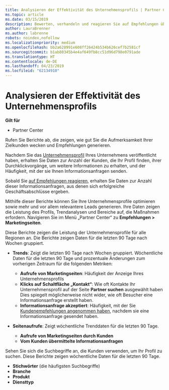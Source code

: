```yaml
---
title: Analysieren der Effektivität des Unternehmensprofils | Partner Center
ms.topic: article
ms.date: 03/15/2019
description: Bewerten, verhandeln und reagieren Sie auf Empfehlungen über das Partner Center.
author: LauraBrenner
ms.author: labrenne
robots: noindex,nofollow
ms.localizationpriority: medium
ms.openlocfilehash: bb2a628991e608ff26424b534b626cef7b2581cf
ms.sourcegitcommit: b1ab80345b4e4af649fb8cc51d96d798e0791ade
ms.translationtype: HT
ms.contentlocale: de-DE
ms.lasthandoff: 04/23/2019
ms.locfileid: "62134910"
---
```

# <a name="analyze-the-effectiveness-of-your-business-profile"></a>Analysieren der Effektivität des Unternehmensprofils
<!-- 
https://go.microsoft.com/fwlink/?linkid=849120
-->

**Gilt für**

-  Partner Center

Rufen Sie Berichte ab, die zeigen, wie gut Sie die Aufmerksamkeit Ihrer Zielkunden wecken und Empfehlungen generieren.

Nachdem Sie das [Unternehmensprofil](create-a-marketing-profile.md) Ihres Unternehmens veröffentlicht haben, erhalten Sie Daten zur Anzahl der Kunden, die Ihr Profil finden, ihrer Durchklickvorgänge, um weitere Informationen zu erhalten, und der Häufigkeit, mit der sie Ihnen Informationsanfragen senden. 

Sobald Sie [auf Empfehlungen reagieren](responding-to-referrals.md), erhalten Sie Daten zur Anzahl dieser Informationsanfragen, aus denen sich erfolgreiche Geschäftsabschlüsse ergeben.

Mithilfe dieser Berichte können Sie Ihre Unternehmensprofile optimieren sowie mehr und vor allem relevantere Leads generieren. Ihre Daten zeigen die Leistung des Profils, Trendanalysen und Bereiche auf, die Maßnahmen erfordern. Navigieren Sie im Menü „Partner Center“ zu **Empfehlungen > Marketingseiten**.

Diese Berichte zeigen die Leistung der Unternehmensprofile für alle Regionen an. Die Berichte zeigen Daten für die letzten 90 Tage nach Wochen gruppiert.

*  **Trends**: Zeigt die letzten 90 Tage nach Wochen gruppiert. Wöchentliche Daten für die letzten 90 Tage und prozentuale Änderungen zum vorherigen Zeitraum für die folgenden Metriken:

   * **Aufrufe von Marketingseiten**: Häufigkeit der Anzeige Ihres Unternehmensprofils
   * **Klicks auf Schaltfläche „Kontakt“**: Wie oft Kontakte Ihr Unternehmensprofil auf der Seite **Partner suchen** ausgewählt haben Dies spiegelt möglicherweise nicht wider, wie oft Besucher eine Informationsanfrage erstellt haben.
   * **Informationsanfrage akzeptiert**: Häufigkeit, mit der Sie [Kundenempfehlungen angenommen haben](responding-to-referrals.md), nachdem sie eine Informationsanfrage gesendet haben.


*  **Seitenaufrufe**: Zeigt wöchentliche Trenddaten für die letzten 90 Tage.
   *  **Aufrufe von Marketingseiten durch Kunden**
   *  **Vom Kunden übermittelte Informationsanfragen**

Sehen Sie sich die Suchbegriffe an, die Kunden verwenden, um Ihr Profil zu suchen. Diese Berichte zeigen wöchentliche Daten für die letzten 90 Tage.

*  **Stichwörter** (die häufigsten Suchbegriffe) 
*  **Branche**
*  **Produkt**
*  **Diensttyp**

